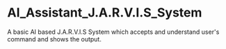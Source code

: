 # AI_Assistant_J.A.R.V.I.S_System
A basic AI based J.A.R.V.I.S System which accepts and understand user's command and shows the output.

